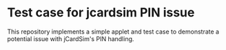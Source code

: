 # Test case for jcardsim PIN issue

This repository implements a simple applet and test case to demonstrate a potential issue with jCardSim's PIN handling.